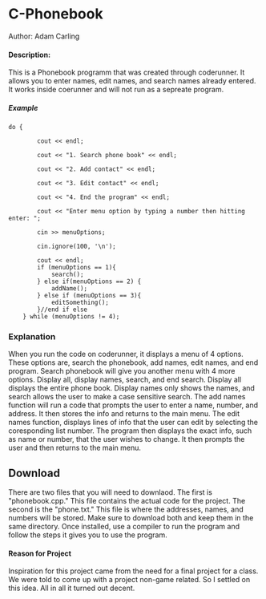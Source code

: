 # C-Phonebook
Author: Adam Carling

#### Description: 
This is a Phonebook programm that was created through coderunner. It allows you to enter names, edit names, and search names already entered. It works inside coerunner and will not run as a sepreate program. 
##### Example
 
 	do {
			
			cout << endl;
			
			cout << "1. Search phone book" << endl;
			
			cout << "2. Add contact" << endl;
			
			cout << "3. Edit contact" << endl;
			
			cout << "4. End the program" << endl;
			
			cout << "Enter menu option by typing a number then hitting enter: ";
			
			cin >> menuOptions;
			
			cin.ignore(100, '\n');
			
			cout << endl;
			if (menuOptions == 1){
				search();
			} else if(menuOptions == 2) {
				addName();
			} else if (menuOptions == 3){
				editSomething();
			}//end if else
		} while (menuOptions != 4);

### Explanation 
When you run the code on coderunner, it displays a menu of 4 options. These options are, search the phonebook, add names, edit names, and end program. Search phonebook will give you another menu with 4 more options. Display all, display names, search, and end search. Display all displays the entire phone book. Display names only shows the names, and search allows the user to make a case sensitive search. 
  The add names function will run a code that prompts the user to enter a name, number, and address. It then stores the info and returns to the main menu. 
   The edit names function, displays lines of info that the user can edit by selecting the coresponding list number. The program then displays the exact info, such as name or number, that the user wishes to change. It then prompts the user and then returns to the main menu. 

## Download
 There are two files that you will need to downlaod. The first is "phonebook.cpp." This file contains the actual code for the project. The second is the "phone.txt." This file is where the addresses, names, and numbers will be stored. Make sure to download both and keep them in the same directory. Once installed, use a compiler to run the program and follow the steps it gives you to use the program. 

#### Reason for Project
Inspiration for this project came from the need for a final project for a class. We were told to come up with a project non-game related. So I settled on this idea. All in all it turned out decent. 

